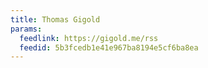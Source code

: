 ```yaml
---
title: Thomas Gigold
params:
  feedlink: https://gigold.me/rss
  feedid: 5b3fcedb1e41e967ba8194e5cf6ba8ea
---
```

